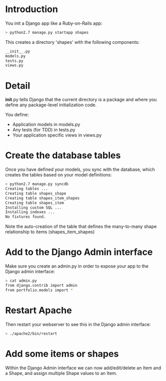 # Introduction
You init a Django app like a Ruby-on-Rails app:

```bash
> python2.7 manage.py startapp shapes
```

This creates a directory 'shapes'
with the following components:

```bash
__init__.py
models.py
tests.py
views.py
```

# Detail
__init__.py tells Django that the current directory
            is a package and where you define any
            package-level initialization code.

You define:
* Application models in models.py
* Any tests (for TDD) in tests.py
* Your application specific views in views.py

# Create the database tables
Once you have defined your models, you sync with the
database, which creates the tables based on your
model definitions:

```bash
> python2.7 manage.py syncdb
Creating tables ...
Creating table shapes_shape
Creating table shapes_item_shapes
Creating table shapes_item
Installing custom SQL ...
Installing indexes ...
No fixtures found.
```

Note the auto-creation of the table that defines
the many-to-many shape relationship to items
(shapes_item_shapes)

# Add to the Django Admin interface
Make sure you create an admin.py in order to expose
your app to the Django admin interface:

```bash
> cat admin.py
from django.contrib import admin
from portfolio.models import *
```

# Restart Apache
Then restart your webserver to see this in the Django
admin interface:

```bash
> ./apache2/bin/restart
```

# Add some items or shapes
Within the Django Admin interface we can now
add/edit/delete an Item and a Shape, and assign
multiple Shape values to an Item.
